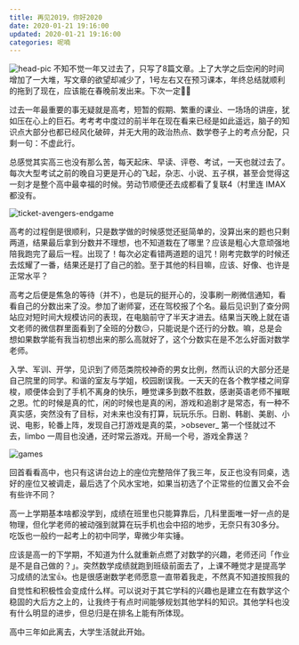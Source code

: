 ```yaml
---
title: 再见2019，你好2020
date: 2020-01-21 19:16:00
updated: 2020-01-21 19:16:00
categories: 呢喃
---
```


![head-pic](/images/2019-bye/head.webp)
不知不觉一年又过去了，只写了8篇文章。上了大学之后空闲的时间增加了一大堆，写文章的欲望却减少了，1号左右又在预习课本，年终总结就顺利的拖到了现在，应该能在春晚前发出来。下次一定:man_facepalming:<!--more-->

过去一年最重要的事无疑就是高考，短暂的假期、繁重的课业、一场场的讲座，犹如压在心上的巨石。考考考中度过的前半年在现在看来已经是如此遥远，脑子的知识点大部分也都已经风化破碎，并无大用的政治热点、数学卷子上的考点分配，只剩一句：不虚此行。

总感觉其实高三也没有那么苦，每天起床、早读、评卷、考试，一天也就过去了。每次大型考试之前的晚自习更是开心的飞起，杂志、小说、五子棋，甚至会觉得这一刻才是整个高中最幸福的时候。劳动节顺便还去成都看了复联4（村里连 IMAX 都没有。

![ticket-avengers-endgame](/images/2019-bye/ticket-avengers-endgame.webp)

高考的过程倒是很顺利，只是数学做的时候感觉还挺简单的，没算出来的题也只剩两道，结果最后拿到分数并不理想，也不知道栽在了哪里？应该是粗心大意顽强地陪我跑完了最后一程。出现了！每次必定看错两道题的诅咒！刚考完数学的时候还去炫耀了一番，结果还是打了自己的脸。至于其他的科目嘛，应该、好像、也许是正常水平？

高考之后便是焦急的等待（并不），也是玩的挺开心的，没事刷一刷微信通知，看看自己的分数出来了没。参加了谢师宴，还在驾校报了个名。最后见识到了查分网站应对短时间大规模访问的表现，在电脑前守了半天才进去。结果当天晚上就在语文老师的微信群里面看到了全班的分数:expressionless:，只能说是个还行的分数。嘛，总是会想如果数学能有我当初想出来的那么高就好了，这个分数实在是不怎么好面对数学老师。

入学、军训、开学，见识到了师范类院校神奇的男女比例，然而认识的大部分还是自己院里的同学。和谐的室友与学姐，校园剧误我。一天天的在各个教学楼之间穿梭，顺便体会到了手机不离身的快乐，睡觉课多到数不胜数，感谢英语老师不摧眠之恩。忙的时候是真的忙，闲的时候也是真的闲，游戏和追剧才是常态，有一种不真实感，突然没有了目标，对未来也没有打算，玩玩乐乐。日剧、韩剧、美剧、小说、电影，轮番上阵，发现自己打游戏是真的菜，>obsever_ 第一个怪就过不去，limbo 一周目也没通，还时常云游戏。开局一个号，游戏全靠送？

![games](/images/2019-bye/game-box.webp)

回首看看高中，也只有这讲台边上的座位完整陪伴了我三年，反正也没有同桌，选好的座位又被调走，最后选了个风水宝地，如果当初选了个正常些的位置又会不会有些许不同？

高一上学期基本啥都没学到，成绩在班里也只能算靠后，几科里面唯一好一点的是物理，但化学老师的被动强到就算在玩手机也会中招的地步，无奈只有30多分。吃饭也一般约一起考上的初中同学，卑微少年实锤。

应该是高一的下学期，不知道为什么就重新点燃了对数学的兴趣，老师还问「作业是不是自己做的？」。突然数学成绩就跑到班级前面去了，上课不睡觉才是提高学习成绩的法宝:thumbsup:。也是很感谢数学老师愿意一直带着我走，不然真不知道按照我的自觉性和积极性会变成什么样。可以说对于其它学科的兴趣也是建立在有数学这个稳固的大后方之上的，让我终于有点时间能够规划其他学科的知识。其他学科也没有什么明显的进步，但总归是在排名上能有所体现。

高中三年如此离去，大学生活就此开始。
